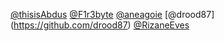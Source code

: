 [@thisisAbdus](https://github.com/thisisabdus)
[@F1r3byte](https://github.com/F1r3byte)
[@aneagoie](https://github.com/aneagoie)
[@drood87] (https://github.com/drood87)
[@RizaneEves](https://github.com/RizaneEves)
